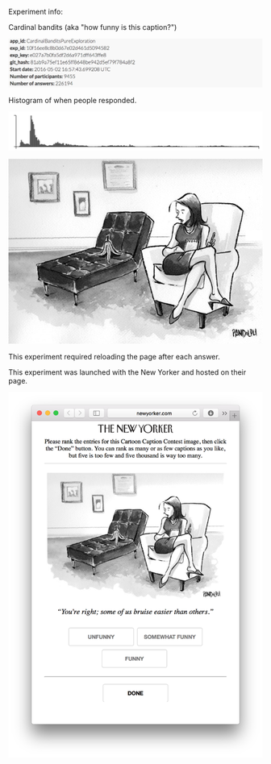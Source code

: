 Experiment info:

Cardinal bandits (aka "how funny is this caption?")

![](info.png)

Histogram of when people responded.

![](histogram.png)

![](520.jpg)

This experiment required reloading the page after each answer.

This experiment was launched with the New Yorker and hosted on their page.

![](example_query.png)
